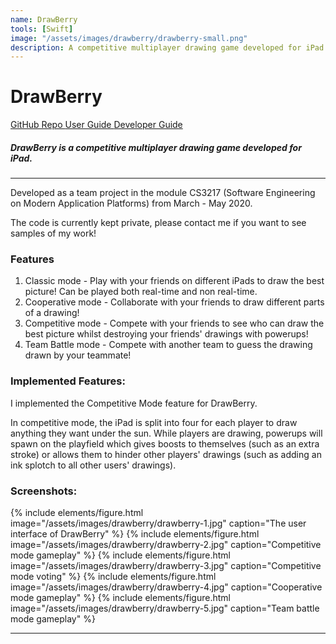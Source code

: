 ```yaml
---
name: DrawBerry
tools: [Swift]
image: "/assets/images/drawberry/drawberry-small.png"
description: A competitive multiplayer drawing game developed for iPad.
---
```


# DrawBerry

<div class="mt-3 mb-3">
  <a href="https://github.com/seeziyang/DrawBerry" class="btn btn-primary px-3" role="button">
    <i class="fab fa-github"></i> GitHub Repo
  </a>
  <a href="https://docs.google.com/document/d/1XOgJXbrhGm7kI4rVj-cud-_A1mnHD0s07V4B-ro2u74/edit" class="btn btn-primary px-3" role="button">
    <i class="fas fa-file-alt"></i> User Guide
  </a>
  <a href="https://docs.google.com/document/d/1OSs5fDka3LGaleCTMPscR_fBvY5B3jsHi_jf36ntfmU/edit" class="btn btn-primary px-3" role="button">
    <i class="fas fa-file-alt"></i> Developer Guide
  </a>
</div>

##### DrawBerry is a competitive multiplayer drawing game developed for iPad.

---

Developed as a team project in the module CS3217 (Software Engineering on Modern Application Platforms) from March - May 2020.

The code is currently kept private, please contact me if you want to see samples of my work!

### Features

1. Classic mode - Play with your friends on different iPads to draw the best picture! Can be played both real-time and non real-time.
1. Cooperative mode - Collaborate with your friends to draw different parts of a drawing! 
1. Competitive mode - Compete with your friends to see who can draw the best picture whilst destroying your friends' drawings with powerups!
1. Team Battle mode - Compete with another team to guess the drawing drawn by your teammate!

### Implemented Features:

I implemented the Competitive Mode feature for DrawBerry. 

In competitive mode, the iPad is split into four for each player to draw anything they want under the sun. While players are drawing, powerups will spawn on the playfield which gives boosts to themselves (such as an extra stroke) or allows them to hinder other players' drawings (such as adding an ink splotch to all other users' drawings).

### Screenshots:

{% include elements/figure.html image="/assets/images/drawberry/drawberry-1.jpg" caption="The user interface of DrawBerry" %}
{% include elements/figure.html image="/assets/images/drawberry/drawberry-2.jpg" caption="Competitive mode gameplay" %}
{% include elements/figure.html image="/assets/images/drawberry/drawberry-3.jpg" caption="Competitive mode voting" %}
{% include elements/figure.html image="/assets/images/drawberry/drawberry-4.jpg" caption="Cooperative mode gameplay" %}
{% include elements/figure.html image="/assets/images/drawberry/drawberry-5.jpg" caption="Team battle mode gameplay" %}

---
